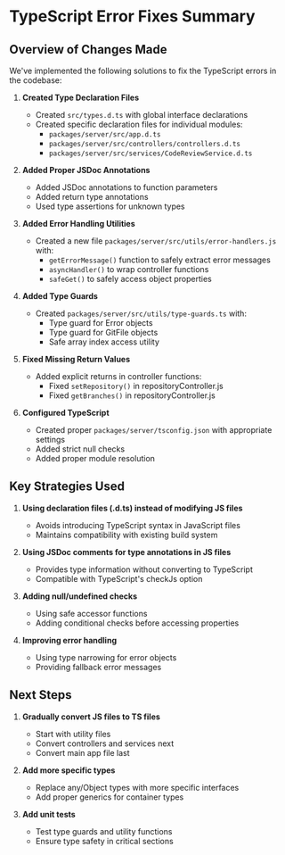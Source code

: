 # TypeScript Error Fixes Summary

## Overview of Changes Made

We've implemented the following solutions to fix the TypeScript errors in the codebase:

1. **Created Type Declaration Files**
   - Created `src/types.d.ts` with global interface declarations
   - Created specific declaration files for individual modules:
     - `packages/server/src/app.d.ts`
     - `packages/server/src/controllers/controllers.d.ts`
     - `packages/server/src/services/CodeReviewService.d.ts`

2. **Added Proper JSDoc Annotations**
   - Added JSDoc annotations to function parameters
   - Added return type annotations
   - Used type assertions for unknown types

3. **Added Error Handling Utilities**
   - Created a new file `packages/server/src/utils/error-handlers.js` with:
     - `getErrorMessage()` function to safely extract error messages
     - `asyncHandler()` to wrap controller functions
     - `safeGet()` to safely access object properties

4. **Added Type Guards**
   - Created `packages/server/src/utils/type-guards.ts` with:
     - Type guard for Error objects
     - Type guard for GitFile objects
     - Safe array index access utility

5. **Fixed Missing Return Values**
   - Added explicit returns in controller functions:
     - Fixed `setRepository()` in repositoryController.js
     - Fixed `getBranches()` in repositoryController.js

6. **Configured TypeScript**
   - Created proper `packages/server/tsconfig.json` with appropriate settings
   - Added strict null checks
   - Added proper module resolution

## Key Strategies Used

1. **Using declaration files (.d.ts) instead of modifying JS files**
   - Avoids introducing TypeScript syntax in JavaScript files
   - Maintains compatibility with existing build system

2. **Using JSDoc comments for type annotations in JS files**
   - Provides type information without converting to TypeScript
   - Compatible with TypeScript's checkJs option

3. **Adding null/undefined checks**
   - Using safe accessor functions
   - Adding conditional checks before accessing properties

4. **Improving error handling**
   - Using type narrowing for error objects
   - Providing fallback error messages

## Next Steps

1. **Gradually convert JS files to TS files**
   - Start with utility files
   - Convert controllers and services next
   - Convert main app file last

2. **Add more specific types**
   - Replace any/Object types with more specific interfaces
   - Add proper generics for container types

3. **Add unit tests**
   - Test type guards and utility functions
   - Ensure type safety in critical sections 
